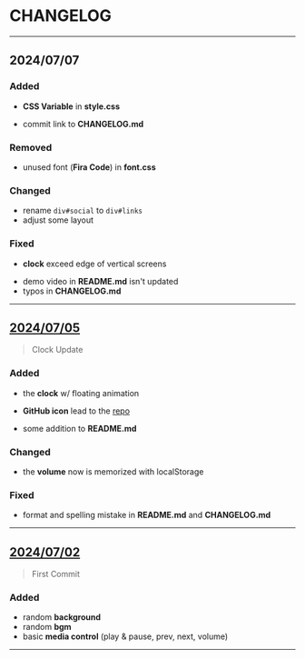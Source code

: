 <!-- CHANGELOG.md -->

# CHANGELOG

---

## 2024/07/07

### Added

- **CSS Variable** in **style.css**

+ commit link to **CHANGELOG.md**

### Removed

- unused font (**Fira Code**) in **font.css**

### Changed

- rename `div#social` to `div#links`
- adjust some layout

### Fixed

- **clock** exceed edge of vertical screens

+ demo video in **README.md** isn't updated
+ typos in **CHANGELOG.md**

---

## [2024/07/05](https://github.com/GhostShadow0316/BSBGM/tree/1961c04dfab0e7a38595bffe7325be80638a397a)

> Clock Update

### Added

- the **clock** w/ floating animation
- **GitHub icon** lead to the [repo](https://github.com/GhostShadow0316/BSBGM)

- some addition to **README.md**

### Changed

- the **volume** now is memorized with localStorage

### Fixed

- format and spelling mistake in **README.md** and **CHANGELOG.md**

---

## [2024/07/02](https://github.com/GhostShadow0316/BSBGM/tree/550a81a5acd9a539bf485c829d5d7fd90e6b01d0)

> First Commit

### Added

- random **background**
- random **bgm**
- basic **media control** (play & pause, prev, next, volume)

---

